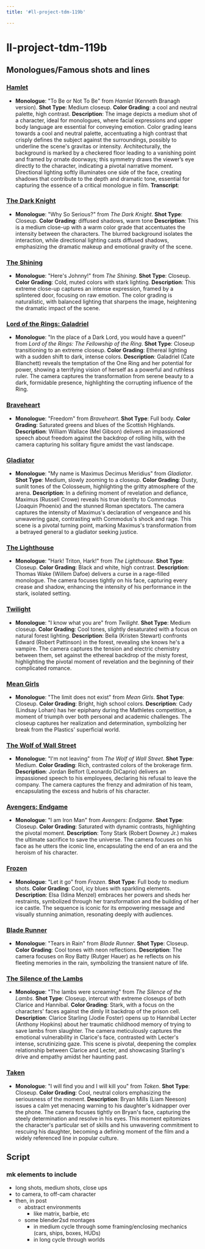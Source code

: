 ```yaml
---
title: '#ll-project-tdm-119b'

---
```


# ll-project-tdm-119b 

## Monologues/Famous shots and lines 


### [Hamlet](https://www.youtube.com/watch?v=SjuZq-8PUw0)
- **Monologue**: "To Be or Not To Be" from *Hamlet* (Kenneth Branagh version). **Shot Type**: Medium closeup. **Color Grading**: a cool and neutral palette, high contrast. **Description**: The image depicts a medium shot of a character, ideal for monologues, where facial expressions and upper body language are essential for conveying emotion. Color grading leans towards a cool and neutral palette, accentuating a high contrast that crisply defines the subject against the surroundings, possibly to underline the scene's gravitas or intensity. Architecturally, the background is marked by a checkered floor leading to a vanishing point and framed by ornate doorways; this symmetry draws the viewer’s eye directly to the character, indicating a pivotal narrative moment. Directional lighting softly illuminates one side of the face, creating shadows that contribute to the depth and dramatic tone, essential for capturing the essence of a critical monologue in film. **Transcript**: 

### [The Dark Knight](https://www.youtube.com/watch?v=n_KNwSTiaf0)
- **Monologue**: "Why So Serious?" from *The Dark Knight*. **Shot Type**: Closeup. **Color Grading**: diffused shadows, warm tone **Description**: This is a medium close-up with a warm color grade that accentuates the intensity between the characters. The blurred background isolates the interaction, while directional lighting casts diffused shadows, emphasizing the dramatic makeup and emotional gravity of the scene.

### [The Shining](https://www.youtube.com/watch?v=WDpipB4yehk)
- **Monologue**: "Here's Johnny!" from *The Shining*. **Shot Type**: Closeup. **Color Grading**: Cold, muted colors with stark lighting. **Description**: This extreme close-up captures an intense expression, framed by a splintered door, focusing on raw emotion. The color grading is naturalistic, with balanced lighting that sharpens the image, heightening the dramatic impact of the scene.

### [Lord of the Rings: Galadriel](https://www.youtube.com/watch?v=HZ7wB4rm5Hw)
- **Monologue**: "In the place of a Dark Lord, you would have a queen!" from *Lord of the Rings: The Fellowship of the Ring*. **Shot Type**: Closeup transitioning to an extreme closeup. **Color Grading**: Ethereal lighting with a sudden shift to dark, intense colors. **Description**: Galadriel (Cate Blanchett) reveals the temptation of the One Ring and her potential for power, showing a terrifying vision of herself as a powerful and ruthless ruler. The camera captures the transformation from serene beauty to a dark, formidable presence, highlighting the corrupting influence of the Ring.

### [Braveheart](https://www.youtube.com/watch?v=TME0xubdHQc)
- **Monologue**: "Freedom" from *Braveheart*. **Shot Type**: Full body. **Color Grading**: Saturated greens and blues of the Scottish Highlands. **Description**: William Wallace (Mel Gibson) delivers an impassioned speech about freedom against the backdrop of rolling hills, with the camera capturing his solitary figure amidst the vast landscape.

### [Gladiator](https://www.youtube.com/watch?v=lEM5nJ-AUiM)
- **Monologue**: "My name is Maximus Decimus Meridius" from *Gladiator*. **Shot Type**: Medium, slowly zooming to a closeup. **Color Grading**: Dusty, sunlit tones of the Colosseum, highlighting the gritty atmosphere of the arena. **Description**: In a defining moment of revelation and defiance, Maximus (Russell Crowe) reveals his true identity to Commodus (Joaquin Phoenix) and the stunned Roman spectators. The camera captures the intensity of Maximus's declaration of vengeance and his unwavering gaze, contrasting with Commodus's shock and rage. This scene is a pivotal turning point, marking Maximus's transformation from a betrayed general to a gladiator seeking justice.


### [The Lighthouse](https://www.youtube.com/watch?v=03KYB0m1_bo)
- **Monologue**: "Hark! Triton, Hark!" from *The Lighthouse*. **Shot Type**: Closeup. **Color Grading**: Black and white, high contrast. **Description**: Thomas Wake (Willem Dafoe) delivers a curse in a rage-filled monologue. The camera focuses tightly on his face, capturing every crease and shadow, enhancing the intensity of his performance in the stark, isolated setting.

### [Twilight](https://www.youtube.com/watch?v=rAP1-MnYO7Q)
- **Monologue**: "I know what you are" from *Twilight*. **Shot Type**: Medium closeup. **Color Grading**: Cool tones, slightly desaturated with a focus on natural forest lighting. **Description**: Bella (Kristen Stewart) confronts Edward (Robert Pattinson) in the forest, revealing she knows he's a vampire. The camera captures the tension and electric chemistry between them, set against the ethereal backdrop of the misty forest, highlighting the pivotal moment of revelation and the beginning of their complicated romance.

### [Mean Girls](https://www.youtube.com/watch?v=oDAKKQuBtDo)
- **Monologue**: "The limit does not exist" from *Mean Girls*. **Shot Type**: Closeup. **Color Grading**: Bright, high school colors. **Description**: Cady (Lindsay Lohan) has her epiphany during the Mathletes competition, a moment of triumph over both personal and academic challenges. The closeup captures her realization and determination, symbolizing her break from the Plastics' superficial world.

### [The Wolf of Wall Street](https://www.youtube.com/watch?v=g07Xxr20L9s)
- **Monologue**: "I'm not leaving" from *The Wolf of Wall Street*. **Shot Type**: Medium. **Color Grading**: Rich, contrasted colors of the brokerage firm. **Description**: Jordan Belfort (Leonardo DiCaprio) delivers an impassioned speech to his employees, declaring his refusal to leave the company. The camera captures the frenzy and admiration of his team, encapsulating the excess and hubris of his character.

### [Avengers: Endgame](https://www.youtube.com/watch?v=TWB31WFomz4)
- **Monologue**: "I am Iron Man" from *Avengers: Endgame*. **Shot Type**: Closeup. **Color Grading**: Saturated with dynamic contrasts, highlighting the pivotal moment. **Description**: Tony Stark (Robert Downey Jr.) makes the ultimate sacrifice to save the universe. The camera focuses on his face as he utters the iconic line, encapsulating the end of an era and the heroism of his character.

### [Frozen](https://www.youtube.com/watch?v=moSFlvxnbgk)
- **Monologue**: "Let it go" from *Frozen*. **Shot Type**: Full body to medium shots. **Color Grading**: Cool, icy blues with sparkling elements. **Description**: Elsa (Idina Menzel) embraces her powers and sheds her restraints, symbolized through her transformation and the building of her ice castle. The sequence is iconic for its empowering message and visually stunning animation, resonating deeply with audiences.

### [Blade Runner](https://www.youtube.com/watch?v=HU7Ga7qTLDU)
- **Monologue**: "Tears in Rain" from *Blade Runner*. **Shot Type**: Closeup. **Color Grading**: Cool tones with neon reflections. **Description**: The camera focuses on Roy Batty (Rutger Hauer) as he reflects on his fleeting memories in the rain, symbolizing the transient nature of life.

### [The Silence of the Lambs](https://www.youtube.com/watch?v=fd7e1fXYIuM)
- **Monologue**: "The lambs were screaming" from *The Silence of the Lambs*. **Shot Type**: Closeup, intercut with extreme closeups of both Clarice and Hannibal. **Color Grading**: Stark, with a focus on the characters' faces against the dimly lit backdrop of the prison cell. **Description**: Clarice Starling (Jodie Foster) opens up to Hannibal Lecter (Anthony Hopkins) about her traumatic childhood memory of trying to save lambs from slaughter. The camera meticulously captures the emotional vulnerability in Clarice's face, contrasted with Lecter's intense, scrutinizing gaze. This scene is pivotal, deepening the complex relationship between Clarice and Lecter, and showcasing Starling's drive and empathy amidst her haunting past.

### [Taken](https://www.youtube.com/watch?v=jZOywn1qArI)
- **Monologue**: "I will find you and I will kill you" from *Taken*. **Shot Type**: Closeup. **Color Grading**: Cool, neutral colors emphasizing the seriousness of the moment. **Description**: Bryan Mills (Liam Neeson) issues a calm yet menacing warning to his daughter's kidnapper over the phone. The camera focuses tightly on Bryan's face, capturing the steely determination and resolve in his eyes. This moment epitomizes the character's particular set of skills and his unwavering commitment to rescuing his daughter, becoming a defining moment of the film and a widely referenced line in popular culture.


## Script 


### mk elements to include

- long shots, medium shots, close ups
- to camera, to off-cam character
- then, in post
    - abstract environments
        - like matrix, barbie, etc
    - some blender2sd montages
        - in medium cycle through some framing/enclosing mechanics (cars, ships, boxes, HUDs)
        - in long cycle through worlds


